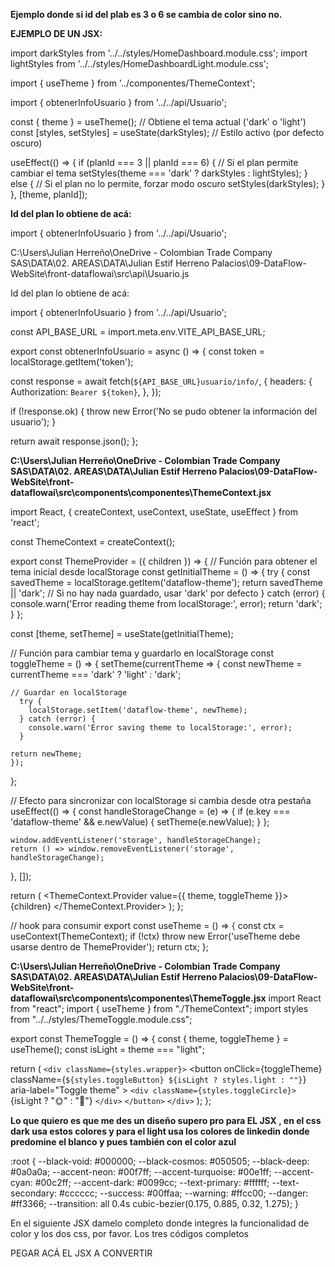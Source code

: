 **Ejemplo donde si id del plab es 3 o 6 se cambia de color sino no.**

**EJEMPLO DE UN JSX:**

import darkStyles from '../../styles/HomeDashboard.module.css';
import lightStyles from '../../styles/HomeDashboardLight.module.css';

import { useTheme } from '../componentes/ThemeContext';

import { obtenerInfoUsuario } from '../../api/Usuario';

const { theme } = useTheme(); // Obtiene el tema actual ('dark' o 'light')
const [styles, setStyles] = useState(darkStyles); // Estilo activo (por defecto oscuro)

useEffect(() => {
  if (planId === 3 || planId === 6) {
    // Si el plan permite cambiar el tema
    setStyles(theme === 'dark' ? darkStyles : lightStyles);
  } else {
    // Si el plan no lo permite, forzar modo oscuro
    setStyles(darkStyles);
  }
}, [theme, planId]);


**Id del plan lo obtiene de acá:**

import { obtenerInfoUsuario } from '../../api/Usuario';

C:\Users\Julian Herreño\OneDrive - Colombian Trade Company SAS\DATA\02. AREAS\DATA\Julian Estif Herreno Palacios\09-DataFlow-WebSite\front-dataflowai\src\api\Usuario.js

Id del plan lo obtiene de acá:

import { obtenerInfoUsuario } from '../../api/Usuario';

const API_BASE_URL = import.meta.env.VITE_API_BASE_URL;

export const obtenerInfoUsuario = async () => {
  const token = localStorage.getItem('token');

  const response = await fetch(`${API_BASE_URL}usuario/info/`, {
    headers: {
      Authorization: `Bearer ${token}`,
    },
  });

  if (!response.ok) {
    throw new Error('No se pudo obtener la información del usuario');
  }

  return await response.json();
};

**C:\Users\Julian Herreño\OneDrive - Colombian Trade Company SAS\DATA\02. AREAS\DATA\Julian Estif Herreno Palacios\09-DataFlow-WebSite\front-dataflowai\src\components\componentes\ThemeContext.jsx**

import React, { createContext, useContext, useState, useEffect } from 'react';

const ThemeContext = createContext();

export const ThemeProvider = ({ children }) => {
  // Función para obtener el tema inicial desde localStorage
  const getInitialTheme = () => {
    try {
      const savedTheme = localStorage.getItem('dataflow-theme');
      return savedTheme || 'dark'; // Si no hay nada guardado, usar 'dark' por defecto
    } catch (error) {
      console.warn('Error reading theme from localStorage:', error);
      return 'dark';
    }
  };

  const [theme, setTheme] = useState(getInitialTheme);

  // Función para cambiar tema y guardarlo en localStorage
  const toggleTheme = () => {
    setTheme(currentTheme => {
      const newTheme = currentTheme === 'dark' ? 'light' : 'dark';

    // Guardar en localStorage
      try {
        localStorage.setItem('dataflow-theme', newTheme);
      } catch (error) {
        console.warn('Error saving theme to localStorage:', error);
      }

    return newTheme;
    });
  };

  // Efecto para sincronizar con localStorage si cambia desde otra pestaña
  useEffect(() => {
    const handleStorageChange = (e) => {
      if (e.key === 'dataflow-theme' && e.newValue) {
        setTheme(e.newValue);
      }
    };

    window.addEventListener('storage', handleStorageChange);
    return () => window.removeEventListener('storage', handleStorageChange);
  }, []);

  return (
    <ThemeContext.Provider value={{ theme, toggleTheme }}>
      {children}
    </ThemeContext.Provider>
  );
};

// hook para consumir
export const useTheme = () => {
  const ctx = useContext(ThemeContext);
  if (!ctx) throw new Error('useTheme debe usarse dentro de ThemeProvider');
  return ctx;
};

**C:\Users\Julian Herreño\OneDrive - Colombian Trade Company SAS\DATA\02. AREAS\DATA\Julian Estif Herreno Palacios\09-DataFlow-WebSite\front-dataflowai\src\components\componentes\ThemeToggle.jsx**
import React from "react";
import { useTheme } from "./ThemeContext";
import styles from "../../styles/ThemeToggle.module.css";

export const ThemeToggle = () => {
  const { theme, toggleTheme } = useTheme();
  const isLight = theme === "light";

  return (
    `<div className={styles.wrapper}>`
      <button
        onClick={toggleTheme}
        className={`${styles.toggleButton} ${isLight ? styles.light : ""}`}
        aria-label="Toggle theme"
      >
        `<div className={styles.toggleCircle}>`
          {isLight ? "🌞" : "🌙"}
        `</div>`
      `</button>`
    `</div>`
  );
};

**Lo que quiero es que me des un diseño supero pro para EL JSX , en el css dark usa estos colores y para el light usa los colores de linkedin donde predomine el blanco y pues también con el color azul**

:root {
  --black-void: #000000;
  --black-cosmos: #050505;
  --black-deep: #0a0a0a;
  --accent-neon: #00f7ff;
  --accent-turquoise: #00e1ff;
  --accent-cyan: #00c2ff;
  --accent-dark: #0099cc;
  --text-primary: #ffffff;
  --text-secondary: #cccccc;
  --success: #00ffaa;
  --warning: #ffcc00;
  --danger: #ff3366;
  --transition: all 0.4s cubic-bezier(0.175, 0.885, 0.32, 1.275);
}

En el siguiente JSX damelo completo donde integres la funcionalidad de color y los dos css, por favor. Los tres códigos completos

PEGAR ACÁ EL JSX A CONVERTIR
